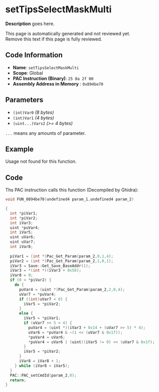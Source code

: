 # setTipsSelectMaskMulti

**Description** goes here.

This page is automatically generated and not reviewed yet.<br>Remove this text if this page is fully reviewed.

## Code Information

- **Name**: `setTipsSelectMaskMulti`
- **Scope**: Global
- **PAC Instruction (Binary)**: `25 0a 2f 00`
- **Assembly Address in Memory** : `0x894be70`

## Parameters

- `(int)Var0` *(8 bytes)*
- `(int)Var1` *(4 bytes)*
- `(uint...)Vars2` *(>= 4 bytes)*

`...` means any amounts of parameter.

## Example

Usage not found for this function.

## Code

Ths PAC instruction calls this function (Decompiled by Ghidra):

```c
void FUN_0894be70(undefined4 param_1,undefined4 param_2)

{
  int *piVar1;
  int *piVar2;
  int iVar3;
  uint *puVar4;
  int iVar5;
  uint uVar6;
  uint uVar7;
  int iVar8;
  
  piVar1 = (int *)Pac_Get_Param(param_2,0,1,4);
  piVar2 = (int *)Pac_Get_Param(param_2,1,0,1);
  iVar3 = Save::Get_Save_BaseAddr(1);
  iVar3 = *(int *)(iVar3 + 0x58);
  iVar8 = 0;
  if (0 < *piVar2) {
    do {
      puVar4 = (uint *)Pac_Get_Param(param_2,2,0,4);
      uVar7 = *puVar4;
      if ((int)uVar7 < 0) {
        iVar5 = *piVar2;
      }
      else {
        iVar5 = *piVar1;
        if (uVar7 >> 5 < 4) {
          puVar4 = (uint *)(iVar3 + 0x14 + (uVar7 >> 5) * 4);
          uVar6 = *puVar4 & ~(1 << (uVar7 & 0x1f));
          *puVar4 = uVar6;
          *puVar4 = uVar6 | (uint)(iVar5 != 0) << (uVar7 & 0x1f);
        }
        iVar5 = *piVar2;
      }
      iVar8 = iVar8 + 1;
    } while (iVar8 < iVar5);
  }
  PAC::PAC_setCmdId(param_2,0);
  return;
}
```

